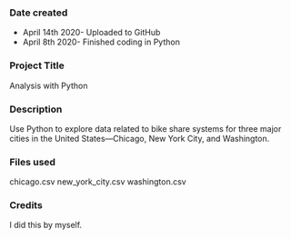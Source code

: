 ### Date created
* April 14th 2020- Uploaded to GitHub
* April 8th 2020- Finished coding in Python
### Project Title
Analysis with Python

### Description
Use Python to explore data related to bike share systems for three major cities in the United States—Chicago, New York City, and Washington.

### Files used
chicago.csv
new_york_city.csv
washington.csv

### Credits
I did this by myself.
